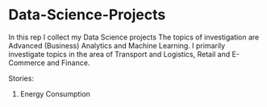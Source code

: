 # Data-Science-Projects
In this rep I collect my Data Science projects
The topics of investigation are Advanced (Business) Analytics and Machine Learning. 
I primarily investigate topics in the area of Transport and Logistics, Retail and E-Commerce and Finance.


Stories:
1. Energy Consumption 
